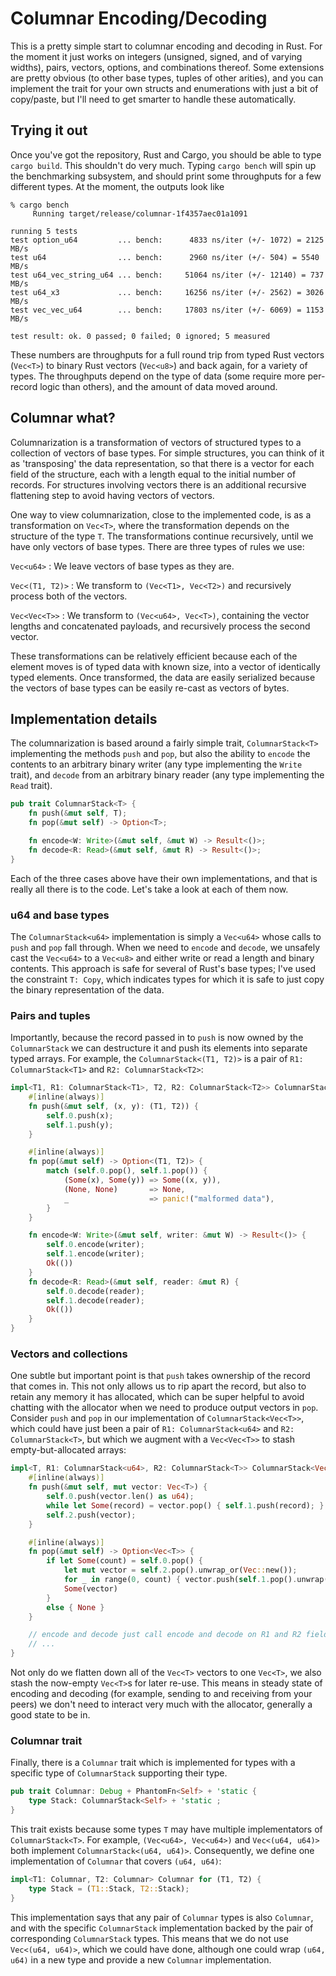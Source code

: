 # Columnar Encoding/Decoding #

This is a pretty simple start to columnar encoding and decoding in Rust. For the moment it just works on integers (unsigned, signed, and of varying widths), pairs, vectors, options, and combinations thereof. Some extensions are pretty obvious (to other base types, tuples of other arities), and you can implement the trait for your own structs and enumerations with just a bit of copy/paste, but I'll need to get smarter to handle these automatically.


## Trying it out ##

Once you've got the repository, Rust and Cargo, you should be able to type `cargo build`. This shouldn't do very much. Typing `cargo bench` will spin up the benchmarking subsystem, and should print some throughputs for a few different types. At the moment, the outputs look like
```
% cargo bench
     Running target/release/columnar-1f4357aec01a1091

running 5 tests
test option_u64         ... bench:      4833 ns/iter (+/- 1072) = 2125 MB/s
test u64                ... bench:      2960 ns/iter (+/- 504) = 5540 MB/s
test u64_vec_string_u64 ... bench:     51064 ns/iter (+/- 12140) = 737 MB/s
test u64_x3             ... bench:     16256 ns/iter (+/- 2562) = 3026 MB/s
test vec_vec_u64        ... bench:     17803 ns/iter (+/- 6069) = 1153 MB/s

test result: ok. 0 passed; 0 failed; 0 ignored; 5 measured
```

These numbers are throughputs for a full round trip from typed Rust vectors (`Vec<T>`) to binary Rust vectors (`Vec<u8>`) and back again, for a variety of types. The throughputs depend on the type of data (some require more per-record logic than others), and the amount of data moved around.

## Columnar what? ##

Columnarization is a transformation of vectors of structured types to a collection of vectors of base types. For simple structures, you can think of it as 'transposing' the data representation, so that there is a vector for each field of the structure, each with a length equal to the initial number of records. For structures involving vectors there is an additional recursive flattening step to avoid having vectors of vectors.

One way to view columnarization, close to the implemented code, is as a transformation on `Vec<T>`, where the transformation depends on the structure of the type `T`. The transformations continue recursively, until we have only vectors of base types. There are three types of rules we use:

`Vec<u64>` : We leave vectors of base types as they are.

`Vec<(T1, T2)>` : We transform to `(Vec<T1>, Vec<T2>)` and recursively process both of the vectors.

`Vec<Vec<T>>` : We transform to `(Vec<u64>, Vec<T>)`, containing the vector lengths and concatenated payloads, and recursively process the second vector.

These transformations can be relatively efficient because each of the element moves is of typed data with known size, into a vector of identically typed elements. Once transformed, the data are easily serialized because the vectors of base types can be easily re-cast as vectors of bytes.

## Implementation details ##

The columnarization is based around a fairly simple trait, `ColumnarStack<T>` implementing the methods `push` and `pop`, but also the ability to `encode` the contents to an arbitrary binary writer (any type implementing the `Write` trait), and `decode` from an arbitrary binary reader (any type implementing the `Read` trait).

```rust
pub trait ColumnarStack<T> {
    fn push(&mut self, T);
    fn pop(&mut self) -> Option<T>;

    fn encode<W: Write>(&mut self, &mut W) -> Result<()>;
    fn decode<R: Read>(&mut self, &mut R) -> Result<()>;
}
```

Each of the three cases above have their own implementations, and that is really all there is to the code. Let's take a look at each of them now.

### u64 and base types ###

The `ColumnarStack<u64>` implementation is simply a `Vec<u64>` whose calls to `push` and `pop` fall through. When we need to `encode` and `decode`, we unsafely cast the `Vec<u64>` to a `Vec<u8>` and either write or read a length and binary contents. This approach is safe for several of Rust's base types; I've used the constraint `T: Copy`, which indicates types for which it is safe to just copy the binary representation of the data.

### Pairs and tuples ###

Importantly, because the record passed in to `push` is now owned by the `ColumnarStack` we can destructure it and push its elements into separate typed arrays. For example, the `ColumnarStack<(T1, T2)>` is a pair of `R1: ColumnarStack<T1>` and `R2: ColumnarStack<T2>`:

```rust
impl<T1, R1: ColumnarStack<T1>, T2, R2: ColumnarStack<T2>> ColumnarStack<(T1, T2)> for (R1, R2) {
    #[inline(always)]
    fn push(&mut self, (x, y): (T1, T2)) {
        self.0.push(x);
        self.1.push(y);
    }

    #[inline(always)]
    fn pop(&mut self) -> Option<(T1, T2)> {
        match (self.0.pop(), self.1.pop()) {
            (Some(x), Some(y)) => Some((x, y)),
            (None, None)       => None,
            _                  => panic!("malformed data"),
        }
    }

    fn encode<W: Write>(&mut self, writer: &mut W) -> Result<()> {
        self.0.encode(writer);
        self.1.encode(writer);
        Ok(())
    }
    fn decode<R: Read>(&mut self, reader: &mut R) {
        self.0.decode(reader);
        self.1.decode(reader);
        Ok(())
    }
}
```

### Vectors and collections ###

One subtle but important point is that `push` takes ownership of the record that comes in. This not only allows us to rip apart the record, but also to retain any memory it has allocated, which can be super helpful to avoid chatting with the allocator when we need to produce output vectors in `pop`. Consider `push` and `pop` in our implementation of `ColumnarStack<Vec<T>>`, which could have just been a pair of `R1: ColumnarStack<u64>` and `R2: ColumnarStack<T>`, but which we augment with a `Vec<Vec<T>>` to stash empty-but-allocated arrays:

```rust
impl<T, R1: ColumnarStack<u64>, R2: ColumnarStack<T>> ColumnarStack<Vec<T>> for (R1, R2, Vec<Vec<T>>) {
    #[inline(always)]
    fn push(&mut self, mut vector: Vec<T>) {
        self.0.push(vector.len() as u64);
        while let Some(record) = vector.pop() { self.1.push(record); }
        self.2.push(vector);
    }

    #[inline(always)]
    fn pop(&mut self) -> Option<Vec<T>> {
        if let Some(count) = self.0.pop() {
            let mut vector = self.2.pop().unwrap_or(Vec::new());
            for _ in range(0, count) { vector.push(self.1.pop().unwrap()); }
            Some(vector)
        }
        else { None }
    }

    // encode and decode just call encode and decode on R1 and R2 fields
    // ...
}
```

Not only do we flatten down all of the `Vec<T>` vectors to one `Vec<T>`, we also stash the now-empty `Vec<T>`s for later re-use. This means in steady state of encoding and decoding (for example, sending to and receiving from your peers) we don't need to interact very much with the allocator, generally a good state to be in.

### Columnar trait

Finally, there is a `Columnar` trait which is implemented for types with a specific type of `ColumnarStack` supporting their type.

```rust
pub trait Columnar: Debug + PhantomFn<Self> + 'static {
    type Stack: ColumnarStack<Self> + 'static ;
}
```

This trait exists because some types `T` may have multiple implementators of `ColumnarStack<T>`. For example, `(Vec<u64>, Vec<u64>)` and `Vec<(u64, u64)>` both implement `ColumnarStack<(u64, u64)>`. Consequently, we define one implementation of `Columnar` that covers `(u64, u64)`:

```rust
impl<T1: Columnar, T2: Columnar> Columnar for (T1, T2) {
    type Stack = (T1::Stack, T2::Stack);
}
```

This implementation says that any pair of `Columnar` types is also `Columnar`, and with the specific `ColumnarStack` implementation backed by the pair of corresponding `ColumnarStack` types. This means that we do not use `Vec<(u64, u64)>`, which we could have done, although one could wrap `(u64, u64)` in a new type and provide a new `Columnar` implementation.

